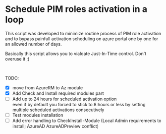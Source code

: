 # Schedule PIM roles activation in a loop
This script was developed to minimize routine process of PIM role activation and to bypass painfull activation scheduling on azure portal one by one for an allowed number of days.

Basically this script allows you to vialoate Just-In-Time control. Don't overuse it ;)

<br>

TODO:<br>
- [x] move from AzureRM to Az module
- [x] Add Check and Install required modules part
- [ ] Add up to 24 hours for scheduled activation option<br>
even if by default you forced to stick to 8 hours or less by setting multiple scheduled activations consecutively
- [ ] Test modules installation
- [ ] Add error handling to CheckInstall-Module (Local Admin requirements to install; AzureAD AzureADPreview conflict)
